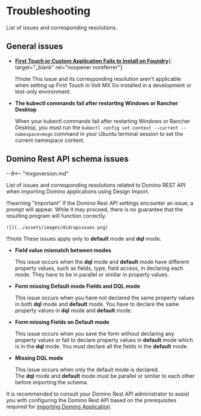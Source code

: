 # Troubleshooting

List of issues and corresponding resolutions. 

## General issues

- [**First Touch or Custom Application Fails to Install on Foundry**](https://support.hcltechsw.com/csm?id=kb_article&sysparm_article=KB0106427){: target="_blank" rel="noopener noreferrer"}

    !!!note
        This issue and its corresponding resolution aren't applicable when setting up First Touch in Volt MX Go installed in a development or test-only environment.   

- **The kubectl commands fail after restarting Windows or Rancher Desktop**

    When your kubectl commands fail after restarting Windows or Rancher Desktop, you must run the `kubectl config set-context --current --namespace=mxgo` command in your Ubuntu terminal session to set the current namespace context.

## Domino Rest API schema issues

--8<-- "mxgoversion.md"

List of issues and corresponding resolutions related to Domino REST API when importing Domino applications using Design Import.

!!!warning "Important"
    If the Domino Rest API settings encounter an issue, a prompt will appear. While it may proceed, there is no guarantee that the resulting program will function correctly.

    ![](../assets/images/didrapissues.png)


!!!note
    These issues apply only to **default** mode and **dql** mode.

- **Field value mismatch between modes** 

    This issue occurs when the **dql** mode and **default** mode have different property values, such as fields, type, field access, in declaring each mode. They have to be in parallel or similar in property values.

- **Form missing Default mode Fields and DQL mode**

    This issue occurs when you have not declared the same property values in both **dql** mode and **default** mode. You have to declare the same property values in **dql** mode and **default** mode.

- **Form missing Fields on Default mode**

    This issue occurs when you save the form without declaring any property values or fail to declare property values in **default** mode which is in the **dql** mode. You must declare all the fields in the **default** mode.

- **Missing DQL mode**

     This issue occurs when only the default mode is declared. The **dql** mode and **default** mode must be parallel or similar to each other before importing the schema.

It is recommended to consult your Domino Rest API administrator to assist you with configuring the Domino Rest API based on the prerequisites required for [importing Domino Application](../tutorials/designimport.md#before-you-start).

